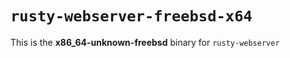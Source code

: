 # `rusty-webserver-freebsd-x64`

This is the **x86_64-unknown-freebsd** binary for `rusty-webserver`
